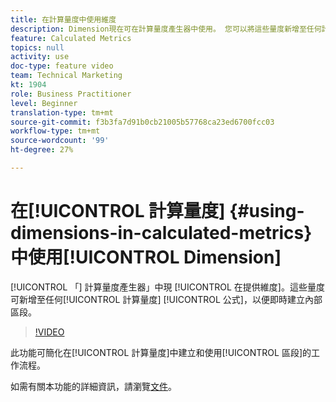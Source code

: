 ```yaml
---
title: 在計算量度中使用維度
description: Dimension現在可在計算量度產生器中使用。 您可以將這些量度新增至任何計算量度公式，以便即時建立內部區段。
feature: Calculated Metrics
topics: null
activity: use
doc-type: feature video
team: Technical Marketing
kt: 1904
role: Business Practitioner
level: Beginner
translation-type: tm+mt
source-git-commit: f3b3fa7d91b0cb21005b57768ca23ed6700fcc03
workflow-type: tm+mt
source-wordcount: '99'
ht-degree: 27%

---
```



# 在[!UICONTROL 計算量度] {#using-dimensions-in-calculated-metrics}中使用[!UICONTROL Dimension]

[!UICONTROL 「] 計算量度產生器」中現 [!UICONTROL 在提供維度]。這些量度可新增至任何[!UICONTROL 計算量度] [!UICONTROL 公式]，以便即時建立內部區段。

>[!VIDEO](https://video.tv.adobe.com/v/23723/?quality=12)

此功能可簡化在[!UICONTROL 計算量度]中建立和使用[!UICONTROL 區段]的工作流程。

如需有關本功能的詳細資訊，請瀏覽[文件](https://marketing.adobe.com/resources/help/zh_TW/analytics/calcmetrics/cm_build_metrics.html)。
